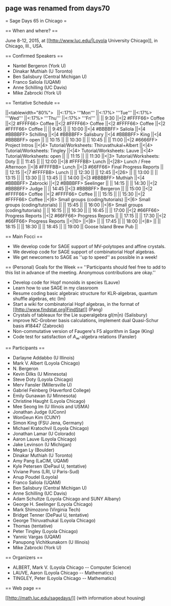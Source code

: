 ## page was renamed from days70
= Sage Days 65 in Chicago =

== When and where? ==

June 8-12, 2015, at [[http://www.luc.edu/|Loyola University Chicago]], in Chicago, Ill., USA.

== Confirmed Speakers ==
 * Nantel Bergeron (York U)
 * Dinakar Muthiah (U Toronto)
 * Ben Salisbury (Central Michigan U)
 * Franco Saliola (UQAM)
 * Anne Schilling (UC Davis)
 * Mike Zabrocki (York U)

== Tentative Schedule ==

||<tablewidth="80%"> &nbsp; ||<:17%> '''Mon''' ||<:17%> '''Tue''' ||<:17%> '''Wed''' ||<:17%> '''Thu''' ||<:17%> '''Fri''' ||
|| 9:30 ||<|2 #FFFF66> Coffee ||<|2 #FFFF66> Coffee ||<|2 #FFFF66> Coffee ||<|2 #FFFF66> Coffee ||<|2 #FFFF66> Coffee ||
|| 9:45 ||
|| 10:00 ||<|4 #BBBBFF> Saliola ||<|4 #BBBBFF> Schilling ||<|4 #BBBBFF> Salisbury ||<|4 #BBBBFF> King ||<|4 #BBBBFF> open ||
|| 10:15 ||
|| 10:30 ||
|| 10:45 ||
|| 11:00 ||<|2 #6666FF> Project Intros ||<|4> Tutorial/Worksheets: Thiruvathukal+Albert ||<|4> Tutorial/Worksheets: Tingley ||<|4> Tutorial/Worksheets: Lauve ||<|4> Tutorial/Worksheets: open ||
|| 11:15 ||
|| 11:30 ||<|3> Tutorial/Worksheets: Doty ||
|| 11:45 ||
|| 12:00 ||<|8 #FFFFBB> Lunch ||<|28> Lunch / Free Afternoon ||<|8 #FFFFBB> Lunch ||<|3 #66FF66> Final Progress Reports ||
|| 12:15 ||<|7 #FFFFBB> Lunch ||
|| 12:30 ||
|| 12:45 ||<|26>  ||
|| 13:00 ||
|| 13:15 ||
|| 13:30 ||
|| 13:45 ||
|| 14:00 ||<|3 #BBBBFF> Muthiah ||<|4 #BBBBFF> Zabrocki ||<|2 #BBBBFF> Seelinger ||
|| 14:15 ||
|| 14:30 ||<|2 #BBBBFF> Judge ||
|| 14:45 ||<|3 #BBBBFF> Bergeron ||
|| 15:00 ||<|2 #FFFF66> Coffee ||<|2 #FFFF66> Coffee ||
|| 15:15 ||
|| 15:30 ||<|2 #FFFF66> Coffee ||<|6> Small groups (coding/tutorials) ||<|6> Small groups (coding/tutorials) ||
|| 15:45 ||
|| 16:00 ||<|6> Small groups (coding/tutorials) ||
|| 16:15 ||
|| 16:30 ||
|| 16:45 ||
|| 17:00 ||<|2 #66FF66> Progress Reports ||<|2 #66FF66> Progress Reports ||
|| 17:15 ||
|| 17:30 ||<|2 #66FF66> Progress Reports ||<|10>  ||<|8>  ||
|| 17:45 ||
|| 18:00 ||<|8>  ||
|| 18:15 ||
|| 18:30 ||
|| 18:45 ||
|| 19:00 || Goose Island Brew Pub ||


== Main Focci ==
 * We develop code for SAGE support of MV-polytopes and affine crystals.
 * We develop code for SAGE support of combinatorial Hopf algebras.
 * We get newcomers to SAGE as ''up to speed'' as possible in a week! 

== (Personal) Goals for the Week ==
''Participants should feel free to add to this list in advance of the meeting. Anonymous contributions are okay.''

 * Develop code for Hopf monoids in species (Lauve) 
 * Learn how to use SAGE in my classroom 
 * Resume coding basic algebraic structure for KLR-algebras, quantum shuffle algebras, etc (Im) 
 * Start a wiki for combinatorial Hopf algebras, in the format of [[http://www.findstat.org|FindStat]] (Pang)
 * Crystals of tableaux for the Lie superalgebra gl(m|n) (Salisbury)
 * improve NC-Grobner basis calculations, implement dual Quasi-Schur basis #18447 (Zabrocki)
 * Non-commutative version of Faugere's F5 algorithm in Sage (King)
 * Code test for satisfaction of $A_\infty$-algebra relations (Fansler)


== Participants ==
 * Darlayne Addabbo (U Illinois)
 * Mark V. Albert (Loyola Chicago)
 * N. Bergeron
 * Kevin Dilks (U Minnesota)
 * Steve Doty (Loyola Chicago)
 * Merv Fansler (Millersville U)
 * Gabriel Feinberg (Haverford College)
 * Emily Gunawan (U Minnesota)
 * Christine Haught (Loyola Chicago)
 * Mee Seong Im (U Illinois and USMA)
 * Jonathan Judge (UConn)
 * WonGeun Kim (CUNY)
 * Simon King (FSU Jena, Germany)
 * Michael Kratochvil (Loyola Chicago)
 * Jonathan Lamar (U Colorado)
 * Aaron Lauve (Loyola Chicago)
 * Jake Levinson (U Michigan)
 * Megan Ly (Boulder)
 * Dinakar Muthiah (U Toronto)
 * Amy Pang (LaCIM, UQAM)
 * Kyle Petersen (DePaul U, tentative)
 * Viviane Pons (LRI, U Paris-Sud)
 * Anup Poudel (Loyola)
 * Franco Saliola (UQAM)
 * Ben Salisbury (Central Michigan U)
 * Anne Schilling (UC Davis)
 * Adam Schultze (Loyola Chicago and SUNY Albany) 
 * George H. Seelinger (Loyola Chicago)
 * Mark Shimozono (Virginia Tech)
 * Bridget Tenner (DePaul U, tentative)
 * George Thiruvathukal (Loyola Chicago)
 * Thomas (tentative)
 * Peter Tingley (Loyola Chicago)
 * Yannic Vargas (UQAM)
 * Panupong Vichitkunakorn (U Illinois)
 * Mike Zabrocki (York U)



== Organizers ==

  * ALBERT, Mark V. (Loyola Chicago -- Computer Science)
  * LAUVE, Aaron (Loyola Chicago -- Mathematics)
  * TINGLEY, Peter (Loyola Chicago -- Mathematics)

== Web page ==

[[http://math.luc.edu/sagedays/]]  (with information about housing)
